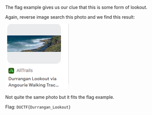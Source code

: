 The flag example gives us our clue that this is some form of lookout.

Again, reverse image search this photo and we find this result:

![](attachments/Pasted%20image%2020230903145610.png)

Not quite the same photo but it fits the flag example.

Flag: `DUCTF{Durrangan_Lookout}`